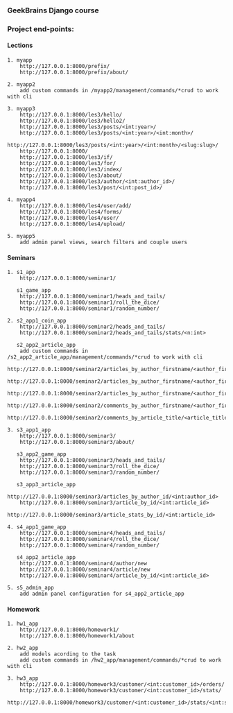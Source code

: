### GeekBrains Django course
### Project end-points:
#### Lections
    1. myapp
        http://127.0.0.1:8000/prefix/
        http://127.0.0.1:8000/prefix/about/

    2. myapp2
        add custom commands in /myapp2/management/commands/*crud to work with cli

    3. myapp3
        http://127.0.0.1:8000/les3/hello/
        http://127.0.0.1:8000/les3/hello2/
        http://127.0.0.1:8000/les3/posts/<int:year>/
        http://127.0.0.1:8000/les3/posts/<int:year>/<int:month>/
        http://127.0.0.1:8000/les3/posts/<int:year>/<int:month>/<slug:slug>/
        http://127.0.0.1:8000/
        http://127.0.0.1:8000/les3/if/
        http://127.0.0.1:8000/les3/for/
        http://127.0.0.1:8000/les3/index/
        http://127.0.0.1:8000/les3/about/
        http://127.0.0.1:8000/les3/author/<int:author_id>/
        http://127.0.0.1:8000/les3/post/<int:post_id>/

    4. myapp4
        http://127.0.0.1:8000/les4/user/add/
        http://127.0.0.1:8000/les4/forms/
        http://127.0.0.1:8000/les4/user/
        http://127.0.0.1:8000/les4/upload/

    5. myapp5
        add admin panel views, search filters and couple users

#### Seminars
    1. s1_app
        http://127.0.0.1:8000/seminar1/

       s1_game_app
        http://127.0.0.1:8000/seminar1/heads_and_tails/
        http://127.0.0.1:8000/seminar1/roll_the_dice/
        http://127.0.0.1:8000/seminar1/random_number/
    
    2. s2_app1_coin_app
        http://127.0.0.1:8000/seminar2/heads_and_tails/
        http://127.0.0.1:8000/seminar2/heads_and_tails/stats/<n:int>
       
       s2_app2_article_app
        add custom commands in /s2_app2_article_app/management/commands/*crud to work with cli
        http://127.0.0.1:8000/seminar2/articles_by_author_firstname/<author_firstname>
        http://127.0.0.1:8000/seminar2/articles_by_author_firstname/<author_firstname>/<max_results>/
        http://127.0.0.1:8000/seminar2/articles_by_author_firstname/<author_firstname>/<max_results>/<filter_by>
        http://127.0.0.1:8000/seminar2/comments_by_author_firstname/<author_firstname>
        http://127.0.0.1:8000/seminar2/comments_by_article_title/<article_title>

    3. s3_app1_app
        http://127.0.0.1:8000/seminar3/
        http://127.0.0.1:8000/seminar3/about/
       
       s3_app2_game_app 
        http://127.0.0.1:8000/seminar3/heads_and_tails/
        http://127.0.0.1:8000/seminar3/roll_the_dice/
        http://127.0.0.1:8000/seminar3/random_number/
        
       s3_app3_article_app
        http://127.0.0.1:8000/seminar3/articles_by_author_id/<int:author_id>
        http://127.0.0.1:8000/seminar3/article_by_id/<int:article_id>
        http://127.0.0.1:8000/seminar3/article_stats_by_id/<int:article_id>
       
    4. s4_app1_game_app
        http://127.0.0.1:8000/seminar4/heads_and_tails/
        http://127.0.0.1:8000/seminar4/roll_the_dice/
        http://127.0.0.1:8000/seminar4/random_number/

       s4_app2_article_app
        http://127.0.0.1:8000/seminar4/author/new
        http://127.0.0.1:8000/seminar4/article/new
        http://127.0.0.1:8000/seminar4/article_by_id/<int:article_id>

    5. s5_admin_app
        add admin panel configuration for s4_app2_article_app

#### Homework
    1. hw1_app
        http://127.0.0.1:8000/homework1/
        http://127.0.0.1:8000/homework1/about

    2. hw2_app
        add models acording to the task 
        add custom commands in /hw2_app/management/commands/*crud to work with cli

    3. hw3_app
        http://127.0.0.1:8000/homework3/customer/<int:customer_id>/orders/
	    http://127.0.0.1:8000/homework3/customer/<int:customer_id>/stats/
	    http://127.0.0.1:8000/homework3/customer/<int:customer_id>/stats/<int:scope_in_days>/